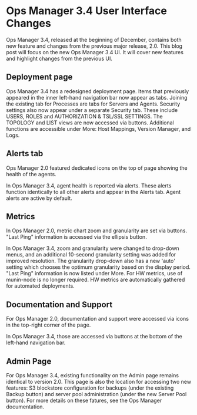 # Ops Manager 3.4 User Interface Changes

Ops Manager 3.4, released at the beginning of December, contains both new feature and changes from the previous major release, 2.0. This blog post will focus on the new Ops Manager 3.4 UI. It will cover new features and highlight changes from the previous UI.
 

## Deployment page

Ops Manager 3.4 has a redesigned deployment page. Items that previously appeared in the inner left-hand navigation bar now appear as tabs. Joining the existing tab for Processes are tabs for Servers and Agents. Security settings also now appear under a separate Security tab. These include USERS, ROLES and AUTHORIZATION & TSL/SSL SETTINGS. The TOPOLOGY and LIST views are now accessed via buttons. Additional functions are accessible under More: Host Mappings, Version Manager, and Logs.

## Alerts tab

Ops Manager 2.0 featured dedicated icons on the top of page showing the health of the agents.

In Ops Manager 3.4, agent health is reported via alerts. These alerts function identically to all other alerts and appear in the Alerts tab. Agent alerts are active by default.

## Metrics

In Ops Manager 2.0, metric chart zoom and granularity are set via buttons. "Last Ping" information is accessed via the ellipsis button.

In Ops Manager 3.4, zoom and granularity were changed to drop-down menus, and an additional 10-second granularity setting was added for improved resolution. The granularity drop-down also has a new 'auto' setting which chooses the optimum granularity based on the display period.  "Last Ping" information is now listed under More. For HW metrics, use of munin-node is no longer required. HW metrics are automatically gathered for automated deployments.

## Documentation and Support

For Ops Manager 2.0, documentation and support were accessed via icons in the top-right corner of the page.

In Ops Manager 3.4, those are accessed via buttons at the bottom of the left-hand navigation bar.

## Admin Page

For Ops Manager 3.4, existing functionality on the Admin page remains identical to version 2.0. This page is also the location for accessing two new features: S3 blockstore configuration for backups (under the existing Backup button) and server pool administration (under the new Server Pool button). For more details on these fatures, see the Ops Manager documentation.

